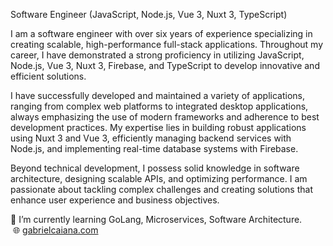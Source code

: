 Software Engineer (JavaScript, Node.js, Vue 3, Nuxt 3, TypeScript)

I am a software engineer with over six years of experience specializing in creating scalable, high-performance full-stack applications. Throughout my career, I have demonstrated a strong proficiency in utilizing JavaScript, Node.js, Vue 3, Nuxt 3, Firebase, and TypeScript to develop innovative and efficient solutions.

I have successfully developed and maintained a variety of applications, ranging from complex web platforms to integrated desktop applications, always emphasizing the use of modern frameworks and adherence to best development practices. My expertise lies in building robust applications using Nuxt 3 and Vue 3, efficiently managing backend services with Node.js, and implementing real-time database systems with Firebase.

Beyond technical development, I possess solid knowledge in software architecture, designing scalable APIs, and optimizing performance. I am passionate about tackling complex challenges and creating solutions that enhance user experience and business objectives.

🌱 I’m currently learning GoLang, Microservices, Software Architecture. </br>
 🌐 [gabrielcaiana.com](https://www.gabrielcaiana.com)
